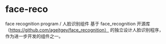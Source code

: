 # face-reco
face recognition program / 人脸识别组件
基于 face_recognition 开源库（https://github.com/ageitgey/face_recognition） 的独立设计人脸识别程序，作为进一步开发的组件之一。
